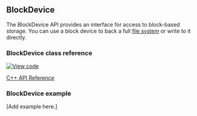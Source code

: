 ## BlockDevice

The BlockDevice API provides an interface for access to block-based storage. You can use a block device to back a full [file system](https://os.mbed.com/docs/v5.8/reference/contributing-storage.html#contributing-filesystem) or write to it directly.

### BlockDevice class reference

[![View code](https://www.mbed.com/embed/?type=library)](https://os.mbed.com/docs/v5.8/mbed-os-api-doxy/class_block_device.html)

[C++ API Reference](https://github.com/ARMmbed/mbed-os/blob/master/features/filesystem/bd/BlockDevice.h)

### BlockDevice example

[Add example here.]
